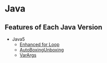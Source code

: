 # Java

## Features of Each Java Version
 - Java5
   * [Enhanced for Loop](https://github.com/Limheonjun/Java_Study/tree/master/Java5/src/EnhancedforLoop)
   * [AutoBoxingUnboxing](https://github.com/Limheonjun/Java_Study/tree/master/Java5/src/AutoBoxingUnboxing)
   * [VarArgs](https://github.com/Limheonjun/Java_Study/tree/master/Java5/src/VarArgs)


